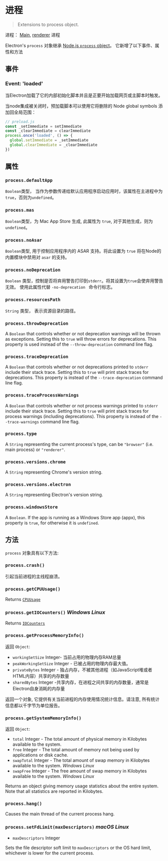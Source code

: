 # 进程

> Extensions to process object.

进程： [Main](../glossary.md#main-process), [renderer](../glossary.md#renderer-process) 进程

Electron's `process` 对象继承 [Node.js `process` object](https://nodejs.org/api/process.html)。 它新增了以下事件、属性和方法

## 事件

### Event: 'loaded'

当Electron加载了它的内部初始化脚本并且是正要开始加载网页或主脚本时触发。

当node集成被关闭时，预加载脚本可以使用它将删除的 Node global symbols 添加回全局范围：

```javascript
// preload.js
const _setImmediate = setImmediate
const _clearImmediate = clearImmediate
process.once('loaded', () => {
  global.setImmediate = _setImmediate
  global.clearImmediate = _clearImmediate
})
```

## 属性

### `process.defaultApp`

`Boolean`类型， 当作为参数传递给默认应用程序启动应用时，该属性在主进程中为` true `，否则为` undefined `。

### `process.mas`

` Boolean `类型，为 Mac App Store 生成, 此属性为 ` true `, 对于其他生成，则为 ` undefined `。

### `process.noAsar`

` Boolean `类型, 用于控制应用程序内的 ASAR 支持。将此设置为 ` true ` 将在Node的内置模块中禁用对 ` asar ` 的支持。

### `process.noDeprecation`

`Boolean` 类型，控制是否将弃用警告打印到`stderr`。将其设置为`true`会使弃用警告无效。 使用此属性代替 `-no-deprecation ` 命令行标志。

### `process.resourcesPath`

` String ` 类型， 表示资源目录的路径。

### `process.throwDeprecation`

A `Boolean` that controls whether or not deprecation warnings will be thrown as exceptions. Setting this to `true` will throw errors for deprecations. This property is used instead of the `--throw-deprecation` command line flag.

### `process.traceDeprecation`

A `Boolean` that controls whether or not deprecations printed to `stderr` include their stack trace. Setting this to `true` will print stack traces for deprecations. This property is instead of the `--trace-deprecation` command line flag.

### `process.traceProcessWarnings`

A `Boolean` that controls whether or not process warnings printed to `stderr` include their stack trace. Setting this to `true` will print stack traces for process warnings (including deprecations). This property is instead of the `--trace-warnings` command line flag.

### `process.type`

A `String` representing the current process's type, can be `"browser"` (i.e. main process) or `"renderer"`.

### `process.versions.chrome`

A `String` representing Chrome's version string.

### `process.versions.electron`

A `String` representing Electron's version string.

### `process.windowsStore`

A `Boolean`. If the app is running as a Windows Store app (appx), this property is `true`, for otherwise it is `undefined`.

## 方法

` process ` 对象具有以下方法:

### `process.crash()`

引起当前进程的主线程崩溃。

### `process.getCPUUsage()`

Returns [`CPUUsage`](structures/cpu-usage.md)

### `process.getIOCounters()` *Windows* *Linux*

Returns [`IOCounters`](structures/io-counters.md)

### `process.getProcessMemoryInfo()`

返回 ` Object `:

* `workingSetSize` Integer- 当前占用的物理内存RAM总量
* `peakWorkingSetSize` Integer - 已被占用的物理内存最大值。
* `privateBytes` Integer - 独占内存，不被其他进程（如JavaScript堆或者HTML内容）共享的内存数量
* `sharedBytes` Integer -共享内存，在进程之间共享的内存数量，通常是Electron自身消耗的内存量

返回一个对象, 它提供有关当前进程的内存使用情况统计信息。请注意, 所有统计信息都以千字节为单位报告。

### `process.getSystemMemoryInfo()`

返回 ` Object `:

* `total` Integer - The total amount of physical memory in Kilobytes available to the system.
* `free` Integer - The total amount of memory not being used by applications or disk cache.
* `swapTotal` Integer - The total amount of swap memory in Kilobytes available to the system. *Windows* *Linux*
* `swapFree` Integer - The free amount of swap memory in Kilobytes available to the system. *Windows* *Linux*

Returns an object giving memory usage statistics about the entire system. Note that all statistics are reported in Kilobytes.

### `process.hang()`

Causes the main thread of the current process hang.

### `process.setFdLimit(maxDescriptors)` *macOS* *Linux*

* `maxDescriptors` Integer

Sets the file descriptor soft limit to `maxDescriptors` or the OS hard limit, whichever is lower for the current process.